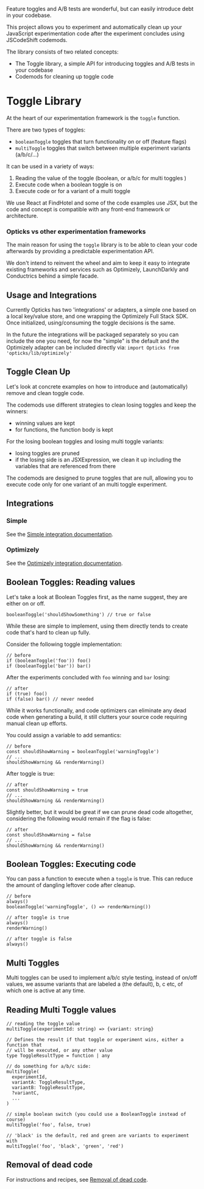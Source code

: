 Feature toggles and A/B tests are wonderful, but can easily introduce debt in
your codebase.

This project allows you to experiment and automatically clean up your JavaScript
experimentation code after the experiment concludes using JSCodeShift codemods.

The library consists of two related concepts:

- The Toggle library, a simple API for introducing toggles and A/B tests in your
  codebase
- Codemods for cleaning up toggle code

# Toggle Library

At the heart of our experimentation framework is the `toggle` function.

There are two types of toggles:

- `booleanToggle` toggles that turn functionality on or off (feature flags)
- `multiToggle` toggles that switch between multiple experiment variants (a/b/c/...)

It can be used in a variety of ways:

1.  Reading the value of the toggle (boolean, or a/b/c for multi toggles )
1.  Execute code when a boolean toggle is on
1.  Execute code or for a variant of a multi toggle

We use React at FindHotel and some of the code examples use JSX, but the code
and concept is compatible with any front-end framework or architecture.

### Opticks vs other experimentation frameworks

The main reason for using the `toggle` library is to be able to clean your code
afterwards by providing a predictable experimentation API.

We don't intend to reinvent the wheel and aim to keep it easy to integrate
existing frameworks and services such as Optimizely, LaunchDarkly and
Conductrics behind a simple facade.

## Usage and Integrations

Currently Opticks has two 'integrations' or adapters, a simple one based on a
local key/value store, and one wrapping the Optimizely Full Stack SDK. Once
initialized, using/consuming the toggle decisions is the same.

In the future the integrations will be packaged separately so you can include
the one you need, for now the "simple" is the default and the Optimizely adapter
can be included directly via:
`import Opticks from 'opticks/lib/optimizely'`

## Toggle Clean Up

Let's look at concrete examples on how to introduce and (automatically) remove
and clean toggle code.

The codemods use different strategies to clean losing toggles and keep the
winners:

- winning values are kept
- for functions, the function body is kept

For the losing boolean toggles and losing multi toggle variants:

- losing toggles are pruned
- if the losing side is an JSXExpression, we clean it up including the variables
  that are referenced from there

The codemods are designed to prune toggles that are null, allowing you to
execute code only for one variant of an multi toggle experiment.

## Integrations

### Simple

See the [Simple integration documentation](docs/simple-integration.md).

### Optimizely

See the [Optimizely integration documentation](docs/optimizely-integration.md).

## Boolean Toggles: Reading values

Let's take a look at Boolean Toggles first, as the name suggest, they are either
on or off.

```
booleanToggle('shouldShowSomething') // true or false
```

While these are simple to implement, using them directly tends to create code
that's hard to clean up fully.

Consider the following toggle implementation:

```
// before
if (booleanToggle('foo')) foo()
if (booleanToggle('bar')) bar()
```

After the experiments concluded with `foo` winning and `bar` losing:

```
// after
if (true) foo()
if (false) bar() // never needed
```

While it works functionally, and code optimizers can eliminate any dead code
when generating a build, it still clutters your source code requiring manual
clean up efforts.

You could assign a variable to add semantics:

```
// before
const shouldShowWarning = booleanToggle('warningToggle')
// ...
shouldShowWarning && renderWarning()
```

After toggle is true:

```
// after
const shouldShowWarning = true
// ...
shouldShowWarning && renderWarning()
```

Slightly better, but it would be great if we can prune dead code altogether,
considering the following would remain if the flag is false:

```
// after
const shouldShowWarning = false
// ...
shouldShowWarning && renderWarning()
```

## Boolean Toggles: Executing code

You can pass a function to execute when a `toggle` is true. This can reduce the
amount of dangling leftover code after cleanup.

```
// before
always()
booleanToggle('warningToggle', () => renderWarning())
```

```
// after toggle is true
always()
renderWarning()
```

```
// after toggle is false
always()
```

## Multi Toggles

Multi toggles can be used to implement a/b/c style testing, instead of on/off
values, we assume variants that are labeled a (the default), b, c etc, of which
one is active at any time.

## Reading Multi Toggle values

```
// reading the toggle value
multiToggle(experimentId: string) => {variant: string}
```

```
// Defines the result if that toggle or experiment wins, either a function that
// will be executed, or any other value
type ToggleResultType = function | any

// do something for a/b/c side:
multiToggle(
  experimentId,
  variantA: ToggleResultType,
  variantB: ToggleResultType,
  ?variantC,
  ...
)
```

```
// simple boolean switch (you could use a BooleanToggle instead of course)
multiToggle('foo', false, true)

// 'black' is the default, red and green are variants to experiment with
multiToggle('foo', 'black', 'green', 'red')
```

## Removal of dead code

For instructions and recipes, see [Removal of dead code](docs/dead-code-removal.md).
